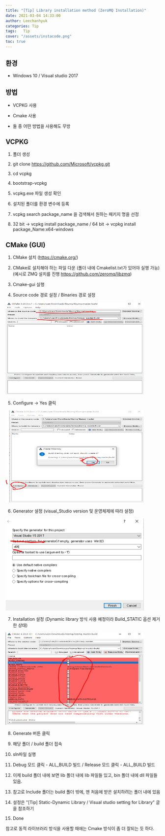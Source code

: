 ```yaml
---
title: "[Tip] Library installation method (ZeroMQ Installation)"
date: 2021-03-04 14:33:00
author: Leechanhyuk
categories: Tip
tags:	Tip
cover: "/assets/instacode.png"
toc: true
---
```


## 환경

 - Windows 10 / Visual studio 2017

## 방법

 - VCPKG 사용

 - Cmake 사용

 - 둘 중 어떤 방법을 사용해도 무방

## VCPKG

 1. 폴더 생성

 2. git clone https://github.com/Microsoft/vcpkg.git

 3. cd vcpkg

 4. bootstrap-vcpkg

 5. vcpkg.exe 파일 생성 확인

 6. 설치된 폴더를 환경 변수에 등록

 7. vcpkg search package_name 을 검색해서 원하는 패키지 명을 선정

 8. 32 bit -> vcpkg install package_name / 64 bit -> vcpkg install package_Name:x64-windows

## CMake (GUI) 

 1. CMake 설치 (https://cmake.org/)

 2. CMake로 설치해야 하는 파일 다운 (폴더 내에 Cmakelist.txt가 있어야 실행 가능) (예시로 ZMQ 설치를 진행 https://github.com/zeromq/libzmq)

 3. Cmake-gui 실행

 4. Source code 경로 설정 / Binaries 경로 설정

 <img src="/assets/image/20210304/cmake.png" width="450px" height="300px" title="MAE" alt="MAE">
 
 5. Configure -> Yes 클릭

 <img src="/assets/image/20210304/configure.png" width="450px" height="300px" title="MAE" alt="MAE">

 6. Generator 설정 (visual_Studio version 및 운영체제에 따라 설정)

 <img src="/assets/image/20210304/generater.png" width="450px" height="300px" title="MAE" alt="MAE">

 7. Installation 설정 (Dynamic library 방식 사용 예정이라 Build_STATIC 옵션 제거한 상태)

 <img src="/assets/image/20210304/done.png" width="450px" height="300px" title="MAE" alt="MAE">

 8. Generate 버튼 클릭

 9. 해당 폴더 / build 폴더 접속

 10. sln파일 실행

 11. Debug 모드 클릭 - ALL_BUILD 빌드 / Release 모드 클릭 - ALL_BUILD 빌드

 12. 이제 build 폴더 내에 보면 lib 폴더 내에 lib 파일들 있고, bin 폴더 내에 dll 파일들 있음.

 13. 참고로 Include 폴더는 build 폴더 밖에, 맨 처음에 받은 설치하려는 폴더 내에 있음

 14. 설정은 "[Tip] Static-Dynamic Library / Visual studio setting for Library" 글을 참조하기

 15. Done

 참고로 동적 라이브러리 방식을 사용할 때에는 Cmake 방식이 좀 더 잘되는 듯 하다.

 



